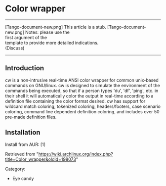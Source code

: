 Color wrapper
=============

  ------------------------ ------------------------ ------------------------
  [Tango-document-new.png] This article is a stub.  [Tango-document-new.png]
                           Notes: please use the    
                           first argument of the    
                           template to provide more 
                           detailed indications.    
                           (Discuss)                
  ------------------------ ------------------------ ------------------------

Introduction
------------

cw is a non-intrusive real-time ANSI color wrapper for common unix-based
commands on GNU/linux. cw is designed to simulate the environment of the
commands being executed, so that if a person types 'du', 'df', 'ping',
etc. in their shell it will automatically color the output in real-time
according to a definition file containing the color format desired. cw
has support for wildcard match coloring, tokenized coloring,
headers/footers, case scenario coloring, command line dependent
definition coloring, and includes over 50 pre-made definition files.

Installation
------------

Install from AUR: [1]

Retrieved from
"https://wiki.archlinux.org/index.php?title=Color_wrapper&oldid=198073"

Category:

-   Eye candy
